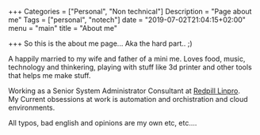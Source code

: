 +++
Categories = ["Personal", "Non technical"]
Description = "Page about me"
Tags = ["personal", "notech"]
date = "2019-07-02T21:04:15+02:00"
menu = "main"
title = "About me"

+++
So this is the about me page... Aka the hard part.. ;)

A happily married to my wife and father of a mini me. Loves food, music, technology and thinkering, playing with stuff like 3d printer and other tools that helps me make stuff.

Working as a Senior System Administrator Consultant at [Redpill Linpro](http://redpil-linpro.com).  
My Current obsessions at work is automation and orchistration and cloud environments.

All typos, bad english and opinions are my own etc, etc....


